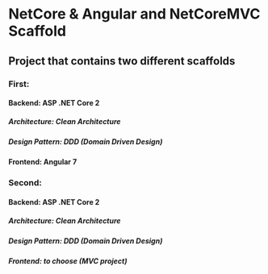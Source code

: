 # NetCore & Angular and NetCoreMVC Scaffold
## Project that contains two different scaffolds
### First:
#### Backend: ASP .NET Core 2
##### Architecture: Clean Architecture
##### Design Pattern: DDD (Domain Driven Design)
#### Frontend: Angular 7
### Second:
#### Backend: ASP .NET Core 2
##### Architecture: Clean Architecture
##### Design Pattern: DDD (Domain Driven Design)
##### Frontend: to choose (MVC project)
